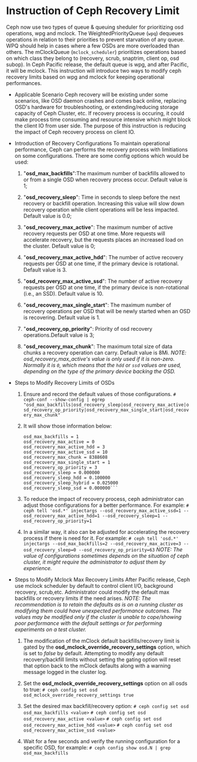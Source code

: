 # Instruction of Ceph Recovery Limit

Ceph now use two types of queue & queuing sheduler for prioritizing osd operations, wpg and mclock. The WeightedPriorityQueue (`wpq`) dequeues operations in relation to their priorities to prevent starvation of any queue. WPQ should help in cases where a few OSDs are more overloaded than others. The mClockQueue (`mclock_scheduler`) prioritizes operations based on which class they belong to (recovery, scrub, snaptrim, client op, osd subop). In Ceph Pacific release, the default queue is wpg, and after Pacific, it will be mclock. This instruction will introduce two ways to modify ceph recovery limits based on wpg and mclock for keeping operational performances.

- Applicable Scenario
  Ceph recovery will be existing under some scenarios, like OSD daemon crashes and comes back online, replacing OSD's hardware for troubleshooting, or extending/reducing storage capacity of Ceph Cluster, etc. If recovery process is occuring, it could make process time consuming and resource intensive which might block the client IO from user side. The purpose of this instruction is reducing the impact of Ceph recovery process on client IO.

- Introduction of Recovery Configurations
  To maintain operational performance, Ceph can performs the recovery process with limitiations on some configurations.
  There are some config options which would be used:
  
  1. "**osd_max_backfills**":The maximum number of backfills allowed to or from a single OSD when recovery process occur. Default value is 1;
  
  2. "**osd_recovery_sleep**": Time in seconds to sleep before the next recovery or backfill operation. Increasing this value will slow down recovery operation while client operations will be less impacted. Default value is 0.0;
  
  3. "**osd_recovery_max_active**": The maximum number of active recovery requests per OSD at one time. More requests will accelerate recovery, but the requests places an increased load on the cluster. Default value is 0;
  
  4. "**osd_recovery_max_active_hdd**": The number of active recovery requests per OSD at one time, if the primary device is rotational. Default value is 3.
  
  5. "**osd_recovery_max_active_ssd**": The number of active recovery requests per OSD at one time, if the primary device is non-rotational (i.e., an SSD). Default value is 10.
  
  6. "**osd_recovery_max_single_start**": The maximum number of recovery operations per OSD that will be newly started when an OSD is recovering. Default value is 1.
  
  7. "**osd_recovery_op_priority**": Priority of osd recovery operations.Default value is 3;
  
  8. "**osd_recovery_max_chunk**": The maximum total size of data chunks a recovery operation can carry. Default value is 8Mi.
     *NOTE: osd_recovery_max_active's value is only used if it is non-zero. Normally it is `0`, which means that the `hdd` or `ssd` values are used, depending on the type of the primary device backing the OSD.*

- Steps to Modify Recovery Limits of OSDs
  
  1. Ensure and record the default values of those configurations.
     ```# ceph-conf --show-config | egrep "osd_max_backfills|osd_recovery_sleep|osd_recovery_max_active|osd_recovery_op_priority|osd_recovery_max_single_start|osd_recovery_max_chunk"```
  
  2. It will show those information below:
     
     ```
     osd_max_backfills = 1
     osd_recovery_max_active = 0
     osd_recovery_max_active_hdd = 3
     osd_recovery_max_active_ssd = 10
     osd_recovery_max_chunk = 8388608
     osd_recovery_max_single_start = 1
     osd_recovery_op_priority = 3
     osd_recovery_sleep = 0.000000
     osd_recovery_sleep_hdd = 0.100000
     osd_recovery_sleep_hybrid = 0.025000
     osd_recovery_sleep_ssd = 0.000000```
     ```
  
  3. To reduce the impact of recovery process, ceph administrator can adjust those configurations for a better performance. For example:
     ```# ceph tell 'osd.*' injectargs --osd_recovery_max_active_ssd=1 --osd_recovery_max_active_hdd=1 --osd_recovery_sleep=1 --osd_recovery_op_priority=1```
  
  4. In a similar way, it also can be adjusted for accelerating the recovery process if there is need for it. For example:
     ```# ceph tell 'osd.*' injectargs --osd_max_backfills=2 --osd_recovery_max_active=3 --osd_recovery_sleep=0 --osd_recovery_op_priority=63```
     *NOTE: The value of configurations sometimes depends on the situation of ceph cluster,  it might require the administrator to adjust them by experience.*

- Steps to Modify Mclock Max Recovery Limits
  After Pacific release, Ceph use mclock scheduler by default to control client I/O, background recovery, scrub,etc. Administrator could modify the default max backfills or recovery limits if the need arises.
  *NOTE: The recommendation is to retain the defaults as is on a running cluster as modifying them could have unexpected performance outcomes. The values may be modified only if the cluster is unable to cope/showing poor performance with the default settings or for performing experiments on a test cluster.*
  
  1. The modification of the mClock default backfills/recovery limit is gated by the **osd_mclock_override_recovery_settings** option, which is set to _false_ by default. Attempting to modify any default recovery/backfill limits without setting the gating option will reset that option back to the mClock defaults along with a warning message logged in the cluster log.
  
  2. Set the **osd_mclock_override_recovery_settings** option on all osds to true:
     ```# ceph config set osd osd_mclock_override_recovery_settings true```
  
  3. Set the desired max backfill/recovery option:
     ```# ceph config set osd osd_max_backfills <value>```
     ```# ceph config set osd osd_recovery_max_active <value>```
     ```# ceph config set osd osd_recovery_max_active_hdd <value>```
     ```# ceph config set osd osd_recovery_max_active_ssd <value>```
  4. Wait for a few seconds and verify the running configuration for a specific OSD, for example:
     ```# ceph config show osd.N | grep osd_max_backfills```